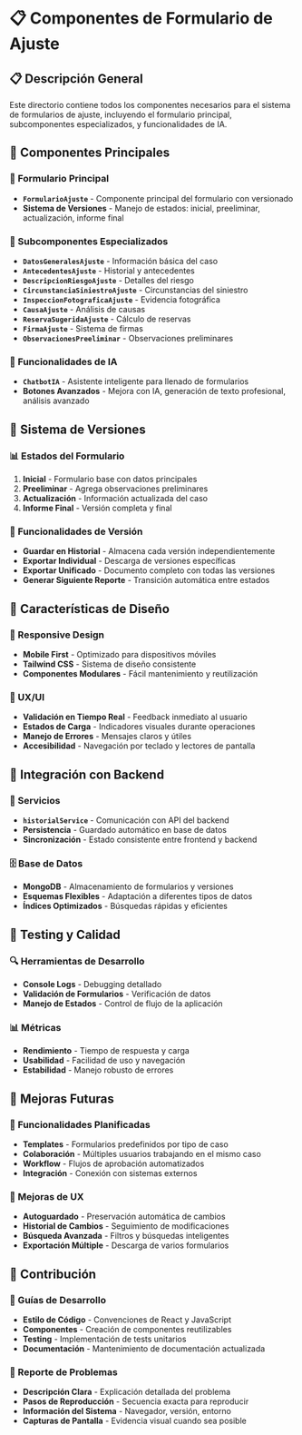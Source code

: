 # 📋 Componentes de Formulario de Ajuste

## 📋 Descripción General

Este directorio contiene todos los componentes necesarios para el sistema de formularios de ajuste, incluyendo el formulario principal, subcomponentes especializados, y funcionalidades de IA.

## 🚀 Componentes Principales

### 📝 Formulario Principal
- **`FormularioAjuste`** - Componente principal del formulario con versionado
- **Sistema de Versiones** - Manejo de estados: inicial, preeliminar, actualización, informe final

### 🔧 Subcomponentes Especializados
- **`DatosGeneralesAjuste`** - Información básica del caso
- **`AntecedentesAjuste`** - Historial y antecedentes
- **`DescripcionRiesgoAjuste`** - Detalles del riesgo
- **`CircunstanciaSiniestroAjuste`** - Circunstancias del siniestro
- **`InspeccionFotograficaAjuste`** - Evidencia fotográfica
- **`CausaAjuste`** - Análisis de causas
- **`ReservaSugeridaAjuste`** - Cálculo de reservas
- **`FirmaAjuste`** - Sistema de firmas
- **`ObservacionesPreeliminar`** - Observaciones preliminares

### 🤖 Funcionalidades de IA
- **`ChatbotIA`** - Asistente inteligente para llenado de formularios
- **Botones Avanzados** - Mejora con IA, generación de texto profesional, análisis avanzado

## 🎯 Sistema de Versiones

### 📊 Estados del Formulario
1. **Inicial** - Formulario base con datos principales
2. **Preeliminar** - Agrega observaciones preliminares
3. **Actualización** - Información actualizada del caso
4. **Informe Final** - Versión completa y final

### 🔄 Funcionalidades de Versión
- **Guardar en Historial** - Almacena cada versión independientemente
- **Exportar Individual** - Descarga de versiones específicas
- **Exportar Unificado** - Documento completo con todas las versiones
- **Generar Siguiente Reporte** - Transición automática entre estados

## 🎨 Características de Diseño

### 📱 Responsive Design
- **Mobile First** - Optimizado para dispositivos móviles
- **Tailwind CSS** - Sistema de diseño consistente
- **Componentes Modulares** - Fácil mantenimiento y reutilización

### 🎯 UX/UI
- **Validación en Tiempo Real** - Feedback inmediato al usuario
- **Estados de Carga** - Indicadores visuales durante operaciones
- **Manejo de Errores** - Mensajes claros y útiles
- **Accesibilidad** - Navegación por teclado y lectores de pantalla

## 🔌 Integración con Backend

### 📡 Servicios
- **`historialService`** - Comunicación con API del backend
- **Persistencia** - Guardado automático en base de datos
- **Sincronización** - Estado consistente entre frontend y backend

### 🗄️ Base de Datos
- **MongoDB** - Almacenamiento de formularios y versiones
- **Esquemas Flexibles** - Adaptación a diferentes tipos de datos
- **Índices Optimizados** - Búsquedas rápidas y eficientes

## 🧪 Testing y Calidad

### 🔍 Herramientas de Desarrollo
- **Console Logs** - Debugging detallado
- **Validación de Formularios** - Verificación de datos
- **Manejo de Estados** - Control de flujo de la aplicación

### 📊 Métricas
- **Rendimiento** - Tiempo de respuesta y carga
- **Usabilidad** - Facilidad de uso y navegación
- **Estabilidad** - Manejo robusto de errores

## 🚀 Mejoras Futuras

### 🔮 Funcionalidades Planificadas
- **Templates** - Formularios predefinidos por tipo de caso
- **Colaboración** - Múltiples usuarios trabajando en el mismo caso
- **Workflow** - Flujos de aprobación automatizados
- **Integración** - Conexión con sistemas externos

### 🎨 Mejoras de UX
- **Autoguardado** - Preservación automática de cambios
- **Historial de Cambios** - Seguimiento de modificaciones
- **Búsqueda Avanzada** - Filtros y búsquedas inteligentes
- **Exportación Múltiple** - Descarga de varios formularios

## 🤝 Contribución

### 📝 Guías de Desarrollo
- **Estilo de Código** - Convenciones de React y JavaScript
- **Componentes** - Creación de componentes reutilizables
- **Testing** - Implementación de tests unitarios
- **Documentación** - Mantenimiento de documentación actualizada

### 🐛 Reporte de Problemas
- **Descripción Clara** - Explicación detallada del problema
- **Pasos de Reproducción** - Secuencia exacta para reproducir
- **Información del Sistema** - Navegador, versión, entorno
- **Capturas de Pantalla** - Evidencia visual cuando sea posible
